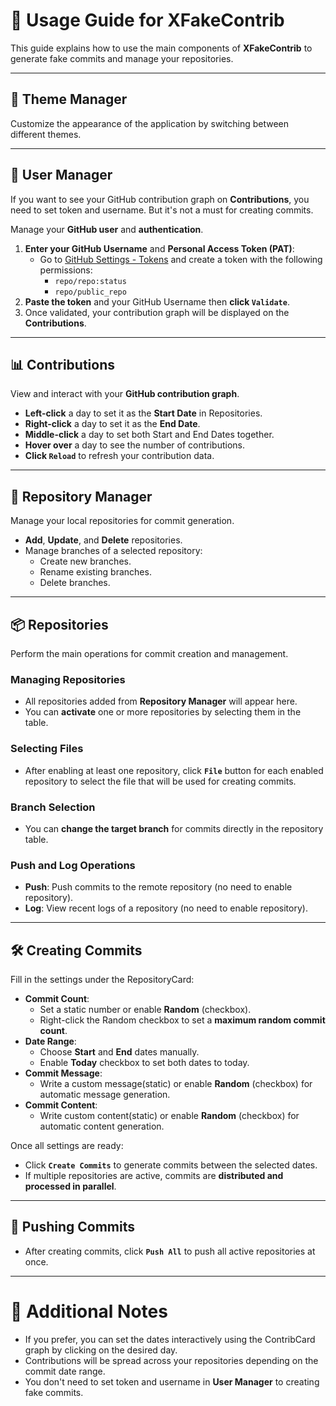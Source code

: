 # 📖 Usage Guide for XFakeContrib

This guide explains how to use the main components of **XFakeContrib** to generate fake commits and manage your repositories.

---

## 🎨 Theme Manager

Customize the appearance of the application by switching between different themes.

---

## 👤 User Manager

If you want to see your GitHub contribution graph on <b>Contributions</b>, you need to set token and username. But it's not a must for creating commits.

Manage your **GitHub user** and **authentication**.

1. **Enter your GitHub Username** and **Personal Access Token (PAT)**:
   - Go to [GitHub Settings - Tokens](https://github.com/settings/tokens) and create a token with the following permissions:
     - `repo/repo:status`
     - `repo/public_repo`
2. **Paste the token** and your GitHub Username then **click `Validate`**.
3. Once validated, your contribution graph will be displayed on the **Contributions**.

---

## 📊 Contributions

View and interact with your **GitHub contribution graph**.

- **Left-click** a day to set it as the **Start Date** in Repositories.
- **Right-click** a day to set it as the **End Date**.
- **Middle-click** a day to set both Start and End Dates together.
- **Hover over** a day to see the number of contributions.
- **Click `Reload`** to refresh your contribution data.

---

## 📂 Repository Manager

Manage your local repositories for commit generation.

- **Add**, **Update**, and **Delete** repositories.
- Manage branches of a selected repository:
  - Create new branches.
  - Rename existing branches.
  - Delete branches.

---

## 📦 Repositories

Perform the main operations for commit creation and management.

### Managing Repositories
- All repositories added from <b>Repository Manager</b> will appear here.
- You can **activate** one or more repositories by selecting them in the table.

### Selecting Files
- After enabling at least one repository, click **`File`** button for each enabled repository to select the file that will be used for creating commits.

### Branch Selection
- You can **change the target branch** for commits directly in the repository table.

### Push and Log Operations
- **Push**: Push commits to the remote repository (no need to enable repository).
- **Log**: View recent logs of a repository (no need to enable repository).

---

## 🛠️ Creating Commits

Fill in the settings under the RepositoryCard:

- **Commit Count**:
  - Set a static number or enable **Random** (checkbox).
  - Right-click the Random checkbox to set a **maximum random commit count**.
- **Date Range**:
  - Choose **Start** and **End** dates manually.
  - Enable **Today** checkbox to set both dates to today.
- **Commit Message**:
  - Write a custom message(static) or enable **Random** (checkbox) for automatic message generation.
- **Commit Content**:
  - Write custom content(static) or enable **Random** (checkbox) for automatic content generation.

Once all settings are ready:

- Click **`Create Commits`** to generate commits between the selected dates.
- If multiple repositories are active, commits are **distributed and processed in parallel**.

---

## 🚀 Pushing Commits

- After creating commits, click **`Push All`** to push all active repositories at once.

---

# 📢 Additional Notes

- If you prefer, you can set the dates interactively using the ContribCard graph by clicking on the desired day.
- Contributions will be spread across your repositories depending on the commit date range.
- You don't need to set token and username in <b>User Manager</b> to creating fake commits.